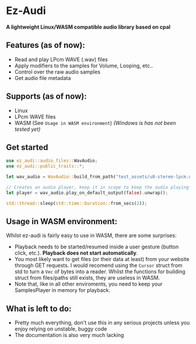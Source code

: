 # Ez-Audi

**A lightweight Linux/WASM compatible audio library based on cpal**

## Features (as of now):

* Read and play LPcm WAVE (.wav) files
* Apply modifiers to the samples for Volume, Looping, etc..
* Control over the raw audio samples
* Get audio file metadata

## Supports (as of now):

* Linux
* LPcm WAVE files
* WASM (See `Usage in WASM environment`)
  *(Windows is has not been tested yet)*

## Get started

```rust
use ez_audi::audio_files::WavAudio;
use ez_audi::public_traits::*;

let wav_audio = WavAudio::build_from_path("test_assets/u8-stereo-lpcm.wav").unwrap();

// Creates an audio player, keep it in scope to keep the audio playing
let player = wav_audio.play_on_default_output(false).unwrap();

std::thread::sleep(std::time::Duration::from_secs(2));
```

## Usage in WASM environment:

Whilst ez-audi is fairly easy to use in WASM, there are some surprises:

* Playback needs to be started/resumed inside a user gesture (button click, etc.). **Playback does not start automatically**.
* You most likely want to get files (or their data at least) from your website through GET requests. I would recomend using the `Cursor` struct from std to turn a `Vec` of bytes into a reader. Whilst the functions for building struct from files/paths still exists, they are useless in WASM.
* Note that, like in all other enviroments, you need to keep your SamplesPlayer in memory for playback.

## What is left to do:

* Pretty much everything, don't use this in any serious projects unless you enjoy relying on unstable, buggy code
* The documentation is also very much lacking
